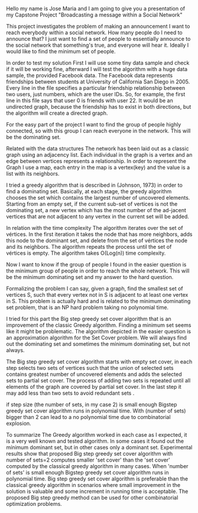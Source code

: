 Hello my name is Jose Maria and I am going to give you a presentation of my Capstone Project 
"Broadcasting a message within a Social Network"

This project investigates the problem of making an announcement
I want to reach everybody within a social network.
How many people do I need to announce that?
I just want to find a set of people to essentially announce to the social network that something's true, 
and everyone will hear it. 
Ideally I would like to find the minimum set of people.

In order to test my solution
First I will use some tiny data sample and check if it will be working fine, 
afterward I will test the algorithm with a huge data sample, the provided Facebook data. 
The Facebook data represents friendships between students at University of California San Diego in 2005.
Every line in the file specifies a particular friendship relationship between two users, just
numbers, which are the user IDs.
So, for example, the first line in this file says that user 0 is friends with user 22. It would be an
undirected graph, because the friendship has to exist in both directions, but the algorithm will
create a directed graph.

For the easy part of the project
I want to find the group of people highly connected, so with this group I can reach everyone in the network. 
This will be the dominating set. 

Related with the data structures
The network has been laid out as a classic graph using an adjacency list.
Each individual in the graph is a vertex and an edge between vertices represents a relationship.
In order to represent the Graph I use a map, each entry in the map is a vertex(key) and the
value is a list with its neighbors.

I tried a greedy algorithm that is described in (Johnson, 1973) in order to find a dominating set. Basically,
at each stage, the greedy algorithm chooses the set which contains the largest number of
uncovered elements. Starting from an empty set, if the current sub-set of vertices is not the
dominating set, a new vertex which has the most number of the ad-jacent vertices that are not
adjacent to any vertex in the current set will be added. 

In relation with the time complexity
The algorithm iterates over the set of vértices. In the first iteration it takes the node that has
more neighbors, adds this node to the dominant set, and delete from the set of vértices the
node and its neighbors. The algorithm repeats the process until the set of vértices is empty.
The algorithm takes O(Log(n)) time complexity.   

Now I want to know if the group of people I found in the easier question is the minimum group of people 
    in order to reach the whole network.
    This will be the mínimum dominating set and my answer to the hard question.   
    
Formalizing the problem I can say, given a graph, find the smallest set
of vertices S, such that every vertex not in S is adjacent to at least one vertex in S. This problem
is actually hard and is related to the minimum dominating set problem, that is an NP hard
problem taking no polynomial time.

I tried for this part the Big step greedy set cover algorithm that is an improvement of the
classic Greedy algorithm. Finding a minimum set seems like it might be problematic. The
algorithm depicted in the easier question is an approximation algorithm for the Set Cover
problem. We will always find out the dominating set and sometimes the mínimum dominating
set, but not always. 

The Big step greedy set cover algorithm starts with empty set cover, in each step selects
two sets of vertices such that the union of selected sets contains
greatest number of uncovered elements and adds the selected sets to partial set cover.
The process of adding two sets is repeated until all elements of the graph are covered by partial set
cover. In the last step it may add less than two sets to avoid redundant sets .

if step size (the number of sets, in my case 2) is small enough
Bigstep greedy set cover algorithm runs in polynomial time. With (number of sets) bigger than 2 can lead to
a no polynomial time due to combinatorial explosion.

To summarize
The Greedy algorithm worked in each case as I expected, it is a very well known and tested
algorithm. In some cases it found out the mínimum dominant set, but in other cases only a
dominant set.
Experimental results show that proposed Big step greedy set cover algorithm with
number of sets=2 computes smaller 'set cover' than the 'set cover' computed by the classical
greedy algorithm in many cases. When 'number of sets' is small enough Bigstep greedy set cover
algorithm runs in polynomial time. 
Big step greedy set cover algorithm is preferable
than the classical greedy algorithm in scenarios where small improvement in the solution
is valuable and some increment in running time is acceptable. The proposed Big step greedy
method can be used for other combinatorial optimization problems.
